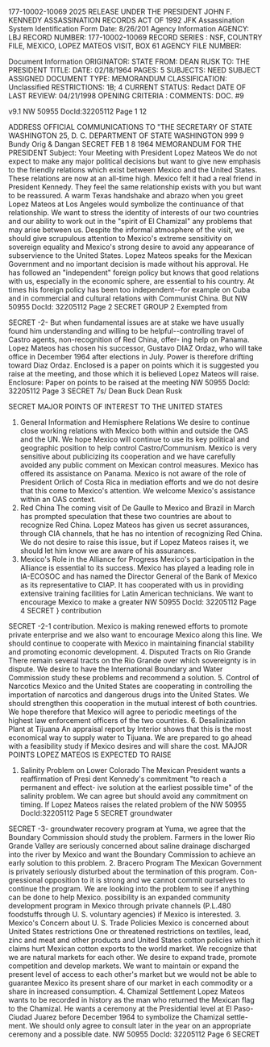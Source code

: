 177-10002-10069 2025 RELEASE UNDER THE PRESIDENT JOHN F. KENNEDY ASSASSINATION RECORDS ACT OF 1992
JFK Assassination System
Identification Form
Date: 8/26/201
Agency Information
AGENCY: LBJ
RECORD NUMBER: 177-10002-10069
RECORD SERIES : NSF, COUNTRY FILE, MEXICO, LOPEZ MATEOS VISIT, BOX 61
AGENCY FILE NUMBER:

Document Information
ORIGINATOR: STATE
FROM: DEAN RUSK
TO: THE PRESIDENT
TITLE:
DATE: 02/18/1964
PAGES: 5
SUBJECTS: NEED SUBJECT ASSIGNED
DOCUMENT TYPE: MEMORANDUM
CLASSIFICATION: Unclassified
RESTRICTIONS: 1B; 4
CURRENT STATUS: Redact
DATE OF LAST REVIEW: 04/21/1998
OPENING CRITERIA :
COMMENTS: DOC. #9

v9.1
NW 50955 DocId:32205112 Page 1
12

ADDRESS OFFICIAL COMMUNICATIONS TO
"THE SECRETARY OF STATE
WASHINGTON 25, D. C.
DEPARTMENT OF STATE
WASHINGTON
999
9
Bundy
Orig & Dangan
SECRET
FEB 1 8 1964
MEMORANDUM FOR THE PRESIDENT
Subject: Your Meeting with President Lopez Mateos
We do not expect to make any major political decisions
but want to give new emphasis to the friendly relations
which exist between Mexico and the United States. These
relations are now at an all-time high. Mexico felt it had
a real friend in President Kennedy. They feel the same
relationship exists with you but want to be reassured. A
warm Texas handshake and abrazo when you greet Lopez Mateos
at Los Angeles would symbolize the continuance of that
relationship.
We want to stress the identity of interests of our two
countries and our ability to work out in the "spirit of
El Chamizal" any problems that may arise between us.
Despite the informal atmosphere of the visit, we
should give scrupulous attention to Mexico's extreme
sensitivity on sovereign equality and Mexico's strong
desire to avoid any appearance of subservience to the
United States.
Lopez Mateos speaks for the Mexican Government and
no important decision is made without his approval. He
has followed an "independent" foreign policy but knows
that good relations with us, especially in the economic
sphere, are essential to his country. At times his foreign
policy has been too independent--for example on Cuba and in
commercial and cultural relations with Communist China.
But
NW 50955 DocId: 32205112 Page 2
SECRET
GROUP 2
Exempted from

SECRET
-2-
But when fundamental issues are at stake we have usually
found him understanding and willing to be helpful--controlling
travel of Castro agents, non-recognition of Red China, offer-
ing help on Panama.
Lopez Mateos has chosen his successor, Gustavo DIAZ
Ordaz, who will take office in December 1964 after elections
in July. Power is therefore drifting toward Diaz Ordaz.
Enclosed is a paper on points which it is suggested
you raise at the meeting, and those which it is believed
Lopez Mateos will raise.
Enclosure:
Paper on points to be
raised at the meeting
NW 50955 DocId: 32205112
Page 3
SECRET
7s/ Dean Buck
Dean Rusk

SECRET
MAJOR POINTS OF INTEREST TO THE UNITED STATES
1. General Information and Hemisphere Relations
We desire to continue close working relations with
Mexico both within and outside the OAS and the UN.
We hope Mexico will continue to use its key political
and geographic position to help control Castro/Communism.
Mexico is very sensitive about publicizing its cooperation
and we have carefully avoided any public comment on Mexican
control measures.
Mexico has offered its assistance on Panama. Mexico
is not aware of the role of President Orlich of Costa Rica
in mediation efforts and we do not desire that this come to
Mexico's attention. We welcome Mexico's assistance within
an OAS context.
2. Red China
The coming visit of De Gaulle to Mexico and Brazil in
March has prompted speculation that these two countries
are about to recognize Red China. Lopez Mateos has given
us secret assurances, through CIA channels, that he has
no intention of recognizing Red China. We do not desire
to raise this issue, but if Lopez Mateos raises it, we
should let him know we are aware of his assurances.
3. Mexico's Role in the Alliance for Progress
Mexico's participation in the Alliance is essential
to its success. Mexico has played a leading role in IA-ECOSOC
and has named the Director General of the Bank of Mexico as
its representative to CIAP. It has cooperated with us in
providing extensive training facilities for Latin American
technicians. We want to encourage Mexico to make a greater
NW 50955 DocId: 32205112 Page 4
SECRET
}
contribution

SECRET
-2-1
contribution. Mexico is making renewed efforts to promote
private enterprise and we also want to encourage Mexico
along this line. We should continue to cooperate with
Mexico in maintaining financial stability and promoting
economic development.
4. Disputed Tracts on Rio Grande
There remain several tracts on the Rio Grande over
which sovereignty is in dispute. We desire to have the
International Boundary and Water Commission study these
problems and recommend a solution.
5. Control of Narcotics
Mexico and the United States are cooperating in
controlling the importation of narcotics and dangerous
drugs into the United States. We should strengthen this
cooperation in the mutual interest of both countries. We
hope therefore that Mexico will agree to periodic meetings
of the highest law enforcement officers of the two countries.
6. Desalinization Plant at Tijuana
An appraisal report by Interior shows that this is
the most economical way to supply water to Tijuana. We
are prepared to go ahead with a feasibility study if
Mexico desires and will share the cost.
MAJOR POINTS LOPEZ MATEOS IS EXPECTED TO RAISE
1. Salinity Problem on Lower Colorado
The Mexican President wants a reaffirmation of Presi
dent Kennedy's commitment "to reach a permanent and effect-
ive solution at the earliest possible time" of the salinity
problem. We can agree but should avoid any commitment on
timing. If Lopez Mateos raises the related problem of the
NW 50955 DocId:32205112 Page 5
SECRET
groundwater

SECRET
-3-
groundwater recovery program at Yuma, we agree that the
Boundary Commission should study the problem. Farmers
in the lower Rio Grande Valley are seriously concerned
about saline drainage discharged into the river by Mexico
and want the Boundary Commission to achieve an early
solution to this problem.
2. Bracero Program
The Mexican Government is privately seriously
disturbed about the termination of this program. Con-
gressional opposition to it is strong and we cannot commit
ourselves to continue the program. We are looking into the
problem to see if anything can be done to help Mexico.
possibility is an expanded community development program
in Mexico through private channels (P.L.480 foodstuffs
through U. S. voluntary agencies) if Mexico is interested.
3. Mexico's Concern about U. S. Trade Policies
Mexico is concerned about United States restrictions
One
or threatened restrictions on textiles, lead, zinc and
meat and other products and United States cotton policies
which it claims hurt Mexican cotton exports to the world
market. We recognize that we are natural markets for each
other. We desire to expand trade, promote competition and
develop markets. We want to maintain or expand the present
level of access to each other's market but we would not be
able to guarantee Mexico its present share of our market in
each commodity or a share in increased consumption.
4. Chamizal Settlement
Lopez Mateos wants to be recorded in history as the
man who returned the Mexican flag to the Chamizal. He
wants a ceremony at the Presidential level at El Paso-Ciudad
Juarez before December 1964 to symbolize the Chamizal settle-
ment. We should only agree to consult later in the year on
an appropriate ceremony and a possible date.
NW 50955 DocId: 32205112 Page 6
SECRET
